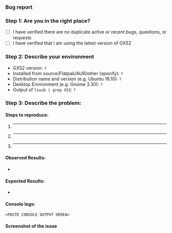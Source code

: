 ### Bug report
<!--
Any HTML comment will be stripped when the markdown is rendered, so you don't need to delete them.

Put an x inside the [] like this: [x] to mark the checkbox.
-->
### Step 1: Are you in the right place?
- [ ] I have verified there are no duplicate active or recent bugs, questions, or requests
- [ ] I have verified that I am using the latest version of GX52

### Step 2: Describe your environment
 - GX52 version: `?`
 - Installed from source/Flatpak/AUR/other (specify): `?`
 - Distribution name and version (e.g. Ubuntu 18.10): `?`
 - Desktop Environment (e.g. Gnome 3.30): `?`
 - Output of `lsusb | grep X52`: `?`

### Step 3: Describe the problem:
#### Steps to reproduce:

  1. _____
  2. _____
  3. _____

<!-- 
What happened?  This could be a description, log output, etc.
-->
#### Observed Results:

  * 
  
<!-- 
What did you expect to happen?
-->
#### Expected Results:

  * 

#### Console logs:
<!--
Start GX52 from a terminal and paste the output here.
-->
```
<PASTE CONSOLE OUTPUT HEREA>
```
#### Screenshot of the issue
<!--
Adding pictures/screenshots/videos of the expected/actual result is very helpful
-->